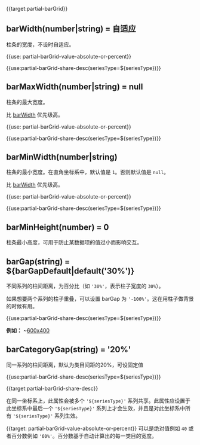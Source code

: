 {{target:partial-barGrid}}

## barWidth(number|string) = 自适应
柱条的宽度，不设时自适应。

{{use: partial-barGrid-value-absolute-or-percent}}

{{use:partial-barGrid-share-desc(seriesType=${seriesType})}}

## barMaxWidth(number|string) = null
柱条的最大宽度。

比 [barWidth](~series-bar.barWidth) 优先级高。

{{use: partial-barGrid-value-absolute-or-percent}}

{{use:partial-barGrid-share-desc(seriesType=${seriesType})}}

## barMinWidth(number|string)
柱条的最小宽度。在直角坐标系中，默认值是 `1`。否则默认值是 `null`。

比 [barWidth](~series-bar.barWidth) 优先级高。

{{use: partial-barGrid-value-absolute-or-percent}}

{{use:partial-barGrid-share-desc(seriesType=${seriesType})}}

## barMinHeight(number) = 0
柱条最小高度，可用于防止某数据项的值过小而影响交互。

## barGap(string) = ${barGapDefault|default('30%')}
不同系列的柱间距离，为百分比（如 `'30%'`，表示柱子宽度的 `30%`）。

如果想要两个系列的柱子重叠，可以设置 barGap 为 `'-100%'`。这在用柱子做背景的时候有用。

{{use:partial-barGrid-share-desc(seriesType=${seriesType})}}

**例如：**
~[600x400](${galleryViewPath}doc-example/barGrid-barGap&reset=1&edit=1)

## barCategoryGap(string) = '20%'
同一系列的柱间距离，默认为类目间距的20%，可设固定值

{{use:partial-barGrid-share-desc(seriesType=${seriesType})}}





{{target:partial-barGrid-share-desc}}

在同一坐标系上，此属性会被多个 `'${seriesType}'` 系列共享。此属性应设置于此坐标系中最后一个 `'${seriesType}'` 系列上才会生效，并且是对此坐标系中所有 `'${seriesType}'` 系列生效。


{{target: partial-barGrid-value-absolute-or-percent}}
可以是绝对值例如 `40` 或者百分数例如 `'60%'`。百分数基于自动计算出的每一类目的宽度。
